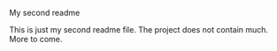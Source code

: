 My second readme

This is just my second readme file. 
The project does not contain much.
More to come.
